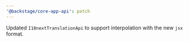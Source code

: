 ```yaml
---
'@backstage/core-app-api': patch
---
```


Updated `I18nextTranslationApi` to support interpolation with the new `jsx` format.
